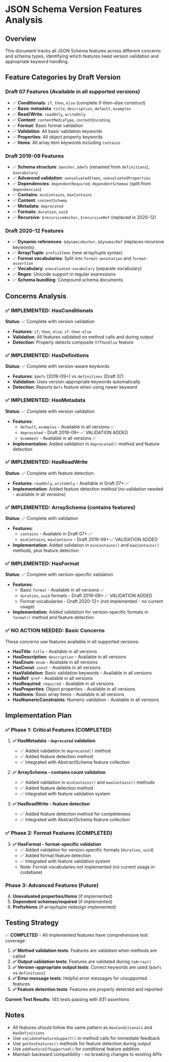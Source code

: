 # JSON Schema Version Features Analysis

## Overview
This document tracks all JSON Schema features across different concerns and schema types, identifying which features need version validation and appropriate keyword handling.

## Feature Categories by Draft Version

### Draft 07 Features (Available in all supported versions)
- ✅ **Conditionals**: `if`, `then`, `else` (complete if-then-else construct)
- ✅ **Basic metadata**: `title`, `description`, `default`, `examples`
- ✅ **Read/Write**: `readOnly`, `writeOnly`
- ✅ **Content**: `contentMediaType`, `contentEncoding`
- ✅ **Format**: Basic format validation
- ✅ **Validation**: All basic validation keywords
- ✅ **Properties**: All object property keywords
- ✅ **Items**: All array item keywords including `contains`

### Draft 2019-09 Features
- ✅ **Schema structure**: `$anchor`, `$defs` (renamed from `definitions`), `$vocabulary`
- ✅ **Advanced validation**: `unevaluatedItems`, `unevaluatedProperties`
- ✅ **Dependencies**: `dependentRequired`, `dependentSchemas` (split from `dependencies`)
- ✅ **Contains**: `minContains`, `maxContains`
- ✅ **Content**: `contentSchema`
- ✅ **Metadata**: `deprecated`
- ✅ **Formats**: `duration`, `uuid`
- ✅ **Recursive**: `$recursiveAnchor`, `$recursiveRef` (replaced in 2020-12)

### Draft 2020-12 Features
- ✅ **Dynamic references**: `$dynamicAnchor`, `$dynamicRef` (replaces recursive keywords)
- ✅ **Array/Tuple**: `prefixItems` (new array/tuple syntax)
- ✅ **Format vocabularies**: Split into `format-annotation` and `format-assertion`
- ✅ **Vocabulary**: `unevaluated-vocabulary` (separate vocabulary)
- ✅ **Regex**: Unicode support in regular expressions
- ✅ **Schema bundling**: Compound schema documents

## Concerns Analysis

### ✅ IMPLEMENTED: HasConditionals
**Status**: ✅ Complete with version validation
- **Features**: `if`, `then`, `else`, `if-then-else`
- **Validation**: All features validated on method calls and during output
- **Detection**: Properly detects composite `IfThenElse` feature

### ✅ IMPLEMENTED: HasDefinitions
**Status**: ✅ Complete with version-aware keywords
- **Features**: `$defs` (2019-09+) vs `definitions` (Draft 07)
- **Validation**: Uses version-appropriate keywords automatically
- **Detection**: Reports `Defs` feature when using newer keyword

### ✅ IMPLEMENTED: HasMetadata
**Status**: ✅ Complete with version validation
- **Features**:
  - `default`, `examples` - Available in all versions ✅
  - `deprecated` - Draft 2019-09+ ✅ VALIDATION ADDED
  - `$comment` - Available in all versions ✅
- **Implementation**: Added validation in `deprecated()` method and feature detection

### ✅ IMPLEMENTED: HasReadWrite
**Status**: ✅ Complete with feature detection
- **Features**: `readOnly`, `writeOnly` - Available in Draft 07+ ✅
- **Implementation**: Added feature detection method (no validation needed - available in all versions)

### ✅ IMPLEMENTED: ArraySchema (contains features)
**Status**: ✅ Complete with validation
- **Features**:
  - `contains` - Available in Draft 07+ ✅
  - `minContains`, `maxContains` - Draft 2019-09+ ✅ VALIDATION ADDED
- **Implementation**: Added validation in `minContains()` and `maxContains()` methods, plus feature detection

### ✅ IMPLEMENTED: HasFormat
**Status**: ✅ Complete with version-specific validation
- **Features**:
  - Basic `format` - Available in all versions ✅
  - `duration`, `uuid` formats - Draft 2019-09+ ✅ VALIDATION ADDED
  - Format vocabularies - Draft 2020-12+ (not implemented - no current usage)
- **Implementation**: Added validation for version-specific formats in `format()` method and feature detection

### ✅ NO ACTION NEEDED: Basic Concerns
These concerns use features available in all supported versions:
- **HasTitle**: `title` - Available in all versions
- **HasDescription**: `description` - Available in all versions
- **HasEnum**: `enum` - Available in all versions
- **HasConst**: `const` - Available in all versions
- **HasValidation**: Basic validation keywords - Available in all versions
- **HasRef**: `$ref` - Available in all versions
- **HasRequired**: `required` - Available in all versions
- **HasProperties**: Object properties - Available in all versions
- **HasItems**: Basic array items - Available in all versions
- **HasNumericConstraints**: Numeric validation - Available in all versions

## Implementation Plan

### ✅ Phase 1: Critical Features (COMPLETED)
1. **✅ HasMetadata - `deprecated` validation**
   - ✅ Added validation in `deprecated()` method
   - ✅ Added feature detection method
   - ✅ Integrated with AbstractSchema feature collection

2. **✅ ArraySchema - contains count validation**
   - ✅ Added validation in `minContains()` and `maxContains()` methods
   - ✅ Added feature detection method
   - ✅ Integrated with feature validation system

3. **✅ HasReadWrite - feature detection**
   - ✅ Added feature detection method for completeness
   - ✅ Integrated with AbstractSchema feature collection

### ✅ Phase 2: Format Features (COMPLETED)
3. **✅ HasFormat - format-specific validation**
   - ✅ Added validation for version-specific formats (`duration`, `uuid`)
   - ✅ Added format feature detection
   - ✅ Integrated with feature validation system
   - Note: Format vocabularies not implemented (no current usage in codebase)

### Phase 3: Advanced Features (Future)
4. **Unevaluated properties/items** (if implemented)
5. **Dependent schemas/required** (if implemented)
6. **PrefixItems** (if array/tuple redesign implemented)

## Testing Strategy

✅ **COMPLETED** - All implemented features have comprehensive test coverage:
1. **✅ Method validation tests**: Features are validated when methods are called
2. **✅ Output validation tests**: Features are validated during `toArray()`
3. **✅ Version-appropriate output tests**: Correct keywords are used (`$defs` vs `definitions`)
4. **✅ Error message tests**: Helpful error messages for unsupported features
5. **✅ Feature detection tests**: Features are properly detected and reported

**Current Test Results**: 145 tests passing with 931 assertions

## Notes

- All features should follow the same pattern as `HasConditionals` and `HasDefinitions`
- Use `validateFeatureSupport()` in method calls for immediate feedback
- Use `getXxxFeatures()` methods for feature detection during output
- Use `addFeatureIfSupported()` for conditional feature addition
- Maintain backward compatibility - no breaking changes to existing APIs
